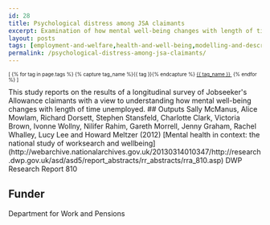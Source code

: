 ```yaml
---
id: 28
title: Psychological distress among JSA claimants
excerpt: Examination of how mental well-being changes with length of time claiming Jobseeker's Allowance
layout: posts
tags: [employment-and-welfare,health-and-well-being,modelling-and-descriptives]
permalink: /psychological-distress-among-jsa-claimants/
---
```

<div>
  <p style="font-size:.7em;">
    [
    {% for tag in page.tags %}
      {% capture tag_name %}{{ tag }}{% endcapture %}
      <a href="/{{ tag_name }}"><nobr>{{ tag_name }}</nobr>&nbsp;</a>
    {% endfor %}
    ]
  </p>
</div>
This study reports on the results of a longitudinal survey of Jobseeker's Allowance claimants with a view to understanding how mental well-being changes with length of time unemployed.
## Outputs
Sally McManus, Alice Mowlam, Richard Dorsett, Stephen Stansfeld, Charlotte Clark, Victoria Brown, Ivonne Wollny, Nilifer Rahim, Gareth Morrell, Jenny Graham, Rachel Whalley, Lucy Lee and Howard Meltzer (2012) [Mental health in context: the national study of worksearch and wellbeing](http://webarchive.nationalarchives.gov.uk/20130314010347/http://research.dwp.gov.uk/asd/asd5/report_abstracts/rr_abstracts/rra_810.asp) DWP Research Report 810

## Funder
Department for Work and Pensions
